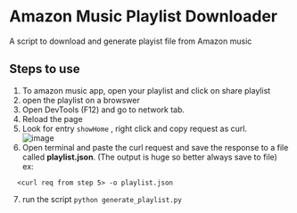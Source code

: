 # Amazon Music Playlist Downloader
A script to download and generate playist file from Amazon music

## Steps to use
1. To amazon music app, open your playlist and click on share playlist
2. open the playlist on a browswer
3. Open DevTools (F12) and go to network tab.
4. Reload the page 
5. Look for entry `showHome` , right click and copy request as curl.  
    ![image](https://user-images.githubusercontent.com/6481548/212118731-ba18104f-033f-4af0-af5b-f0babc5bde93.png)
6. Open terminal and paste the curl request and save the response to a file called **playlist.json**. (The output is huge so better always save to file)  
  ex:  
  ```
    <curl req from step 5> -o playlist.json
  ```
7. run the script `python generate_playlist.py`
